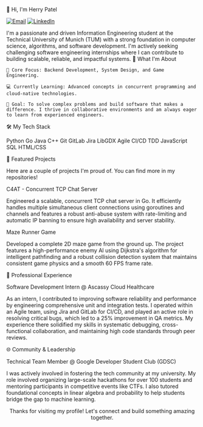 👋 Hi, I'm Herry Patel

<p align="left">
<a href="mailto:herry.patel@tum.de"><img src="https://www.google.com/search?q=https://img.shields.io/badge/Email" alt="Email"/></a>
<a href="https://www.linkedin.com/in/herry-patel-477507220/" target="_blank"><img src="https://www.google.com/search?q=https://img.shields.io/badge/LinkedIn-Herry%2520Patel-blue%3Fstyle%3Dfor-the-badge%26logo%3Dlinkedin" alt="LinkedIn"/></a>
</p>

I'm a passionate and driven Information Engineering student at the Technical University of Munich (TUM) with a strong foundation in computer science, algorithms, and software development. I'm actively seeking challenging software engineering internships where I can contribute to building scalable, reliable, and impactful systems.
🚀 What I'm About

    🧠 Core Focus: Backend Development, System Design, and Game Engineering.

    💻 Currently Learning: Advanced concepts in concurrent programming and cloud-native technologies.

    🌱 Goal: To solve complex problems and build software that makes a difference. I thrive in collaborative environments and am always eager to learn from experienced engineers.

🛠️ My Tech Stack

Python Go Java C++
Git GitLab Jira LibGDX
Agile CI/CD TDD
JavaScript SQL HTML/CSS

🌟 Featured Projects

Here are a couple of projects I'm proud of. You can find more in my repositories!


C4AT - Concurrent TCP Chat Server
	

Engineered a scalable, concurrent TCP chat server in Go. It efficiently handles multiple simultaneous client connections using goroutines and channels and features a robust anti-abuse system with rate-limiting and automatic IP banning to ensure high availability and server stability.
	

Maze Runner Game
	

Developed a complete 2D maze game from the ground up. The project features a high-performance enemy AI using Dijkstra's algorithm for intelligent pathfinding and a robust collision detection system that maintains consistent game physics and a smooth 60 FPS frame rate.
	

💼 Professional Experience

Software Development Intern @ Ascassy Cloud Healthcare

As an intern, I contributed to improving software reliability and performance by engineering comprehensive unit and integration tests. I operated within an Agile team, using Jira and GitLab for CI/CD, and played an active role in resolving critical bugs, which led to a 25% improvement in QA metrics. My experience there solidified my skills in systematic debugging, cross-functional collaboration, and maintaining high code standards through peer reviews.

🌐 Community & Leadership

Technical Team Member @ Google Developer Student Club (GDSC)

I was actively involved in fostering the tech community at my university. My role involved organizing large-scale hackathons for over 100 students and mentoring participants in competitive events like CTFs. I also tutored foundational concepts in linear algebra and probability to help students bridge the gap to machine learning.

<p align="center">
Thanks for visiting my profile! Let's connect and build something amazing together.
</p>
